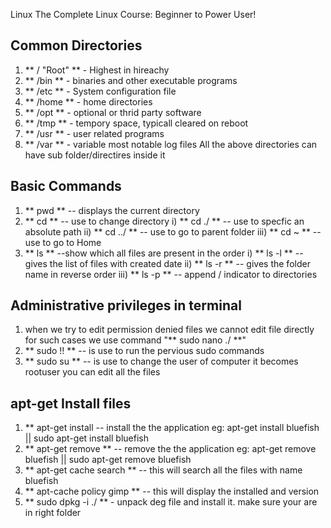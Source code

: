  Linux 
The Complete Linux Course: Beginner to Power User!

 ## Common Directories ## 
 
1. ** / "Root" ** - Highest in hireachy
2. ** /bin ** - binaries and other executable programs
3. ** /etc ** - System configuration file 
4. ** /home ** - home directories
5. ** /opt ** - optional or thrid party software 
6. ** /tmp ** - tempory space, typicall cleared on reboot
7. ** /usr ** - user related programs 
8. ** /var ** - variable most notable log files
All the above directories can have sub folder/directires inside it


 ## Basic Commands ## 
 
1. ** pwd ** -- displays the current directory 
2. ** cd ** -- use to change directory 
   i) ** cd ./<filename> ** -- use to specfic an absolute path 
   ii) ** cd ../ ** -- use to go to parent folder 
  iii) ** cd ~ ** -- use to go to Home
3. ** ls ** --show which all files are present in the order
   i) ** ls -l ** -- gives the list  of files with created date 
  ii) ** ls -r ** -- gives the folder name in reverse order 
 iii) ** ls -p ** --  append / indicator to directories

 ## Administrative privileges in terminal ##
 
1. when we try to edit permission denied files we cannot edit file directly for such cases we use command "** sudo nano ./<filename> **"
2. ** sudo !! ** -- is use to run the pervious sudo commands
3. ** sudo su ** -- is use to change the user of computer it becomes rootuser you can edit all the files

  ## apt-get Install files ##
  
1. ** apt-get install <name of appplication> -- install the the application 
    eg:  apt-get install bluefish || sudo apt-get install bluefish 
2. ** apt-get remove <name of appplication> ** -- remove the the application 
    eg:  apt-get remove bluefish || sudo apt-get remove bluefish 
3. ** apt-get cache search <filename> ** -- this will search all the files with name bluefish
4. ** apt-cache policy gimp ** -- this will display the installed and version 
5. ** sudo dpkg -i ./<filename> ** - unpack deg file and install it. make sure your are in right folder
